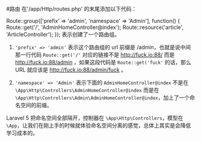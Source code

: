 #路由
在'/app/Http/routes.php' 的末尾添加以下代码：

Route::group(['prefix' => 'admin', 'namespace' => 'Admin'], function()
{
  Route::get('/', 'AdminHomeController@index');
  Route::resource('article', 'ArticleController');
});
表示创建了一个路由组。

1. `'prefix' => 'admin'` 表示这个路由组的 url 前缀是 /admin，也就是说中间那一行代码 `Route::get('/'` 对应的链接不是 http://fuck.io:88/ 而是 http://fuck.io:88/admin ，如果这段代码是 `Route::get('fuck'` 的话，那么 URL 就应该是 http://fuck.io:88/admin/fuck 。

2. `'namespace' => 'Admin'` 表示下面的 `AdminHomeController@index` 不是在 `\App\Http\Controllers\AdminHomeController@index` 而是在 `\App\Http\Controllers\Admin\AdminHomeController@index`，加上了一个命名空间的前缀。

Laravel 5 把命名空间全部隔开，控制器在 `\App\Http\Controllers`，模型在 `\App`，让我们在刚上手的时候就体验命名空间分离的感觉，总体上其实是会降低学习成本的。